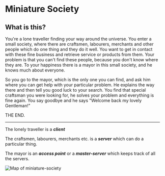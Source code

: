 Miniature Society
=================
What is this?
-------------
You're a lone traveller finding your way around the universe.
You enter a small society, where there are craftsmen, labourers, merchants and other people which do one thing and they do it well.
You want to get in contact with these fine business and retrieve service or products from them.
Your problem is that you can't find these people, because you don't know where they are. To your happiness there is a mayor in this small society, and he knows much about everyone.

So you go to the mayor, which is the only one you can find, and ask him where you can get help with your particular problem. He explains the way there and then tell you good luck to your search.
You find that special craftsman you were looking for, he solves your problem and everything is fine again. You say goodbye and he says "Welcome back my lovely Gentleman!"

THE END.

---

The lonely traveller is a ***client***

The craftsmen, labourers, merchants etc. is a ***server*** which can do a particular thing.

The mayor is an ***access point*** or a ***master-server*** which keeps track of all the servers.


![Map of miniature-society](https://raw.github.com/profil/profil.github.com/master/map.svg)
